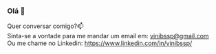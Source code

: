 ### Olá 👋

Quer conversar comigo?📫 \
Sinta-se a vontade para me mandar um email em: vinibssp@gmail.com \
Ou me chame no Linkedin: https://www.linkedin.com/in/vinibssp/
